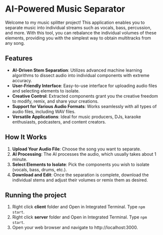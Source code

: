 # AI-Powered Music Separator
Welcome to my music splitter project! This application enables you to separate music into individual streams such as vocals, bass, percussion, and more. With this tool, you can rebalance the individual volumes of these elements, providing you with the simplest way to obtain multitracks from any song.

## Features
- **AI-Driven Stem Separation**: Utilizes advanced machine learning algorithms to dissect audio into individual components with extreme accuracy.
- **User-Friendly Interface**: Easy-to-use interface for uploading audio files and selecting elements to isolate.
- **Creative Control**: Extracted components grant you the creative freedom to modify, remix, and share your creations.
- **Support for Various Audio Formats**: Works seamlessly with all types of audio files, including WAV files.
- **Versatile Applications**: Ideal for music producers, DJs, karaoke enthusiasts, podcasters, and content creators.


## How It Works
1. **Upload Your Audio File**: Choose the song you want to separate.
2. **AI Processing**: The AI processes the audio, which usually takes about 1 minute.
3. **Select Elements to Isolate**: Pick the components you wish to isolate (vocals, bass, drums, etc.).
4. **Download and Edit**: Once the separation is complete, download the individual stems and adjust their volumes or remix them as desired.

## Running the project
1. Right click **client** folder and Open in Integrated Terminal. Type ```npm start```.
2. Right click **server** folder and Open in Integrated Terminal. Type ```npm start```.
3. Open your web browser and navigate to http://localhost:3000.
